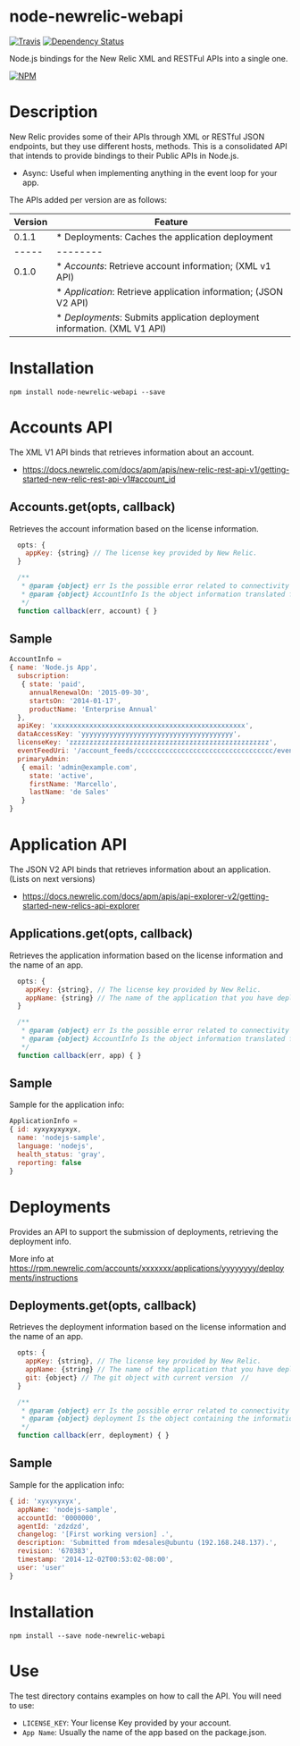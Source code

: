node-newrelic-webapi
=========================
[![Travis](https://travis-ci.org/marcellodesales/node-newrelic-webapi.svg)](https://travis-ci.org/marcellodesales/node-newrelic-webapi)
[![Dependency Status](https://david-dm.org/maboiteaspam/node-newrelic-webapi.svg)](https://david-dm.org/maboiteaspam/node-newrelic-webapi)

Node.js bindings for the New Relic XML and RESTFul APIs into a single one.

[![NPM](https://nodei.co/npm/node-newrelic-webapi.png?downloads=true&downloadRank=true&stars=true)](https://nodei.co/npm/node-newrelic-webapi/)

Description
========

New Relic provides some of their APIs through XML or RESTful JSON endpoints, but they use different hosts, methods. 
This is a consolidated API that intends to provide bindings to their Public APIs in Node.js.

* Async: Useful when implementing anything in the event loop for your app.

The APIs added per version are as follows:

| Version | Feature
|-------  | ---------
| 0.1.1   | * Deployments: Caches the application deployment 
| -----   | --------
| 0.1.0   | * *Accounts*: Retrieve account information; (XML v1 API)
|         | * *Application*: Retrieve application information; (JSON V2 API)
|         | * *Deployments*: Submits application deployment information. (XML V1 API)

Installation
=========

```
npm install node-newrelic-webapi --save
```

Accounts API
===========

The XML V1 API binds that retrieves information about an account.

* https://docs.newrelic.com/docs/apm/apis/new-relic-rest-api-v1/getting-started-new-relic-rest-api-v1#account_id

Accounts.get(opts, callback)
-----------

Retrieves the account information based on the license information.

```js
  opts: {
    appKey: {string} // The license key provided by New Relic.
  }

  /**
   * @param {object} err Is the possible error related to connectivity with New Relic.
   * @param {object} AccountInfo Is the object information translated from XML V1 API to JSON.
   */
  function callback(err, account) { }
```

Sample
-----------

```js
AccountInfo = 
{ name: 'Node.js App',
  subscription: 
   { state: 'paid',
     annualRenewalOn: '2015-09-30',
     startsOn: '2014-01-17',
     productName: 'Enterprise Annual'
  },
  apiKey: 'xxxxxxxxxxxxxxxxxxxxxxxxxxxxxxxxxxxxxxxxxxxxxxxx',
  dataAccessKey: 'yyyyyyyyyyyyyyyyyyyyyyyyyyyyyyyyyyyyyy',
  licenseKey: 'zzzzzzzzzzzzzzzzzzzzzzzzzzzzzzzzzzzzzzzzzzzzzzzzzz',
  eventFeedUri: '/account_feeds/cccccccccccccccccccccccccccccccccc/events.rss',
  primaryAdmin: 
   { email: 'admin@example.com',
     state: 'active',
     firstName: 'Marcello',
     lastName: 'de Sales' 
   } 
}
```

Application API
===========

The JSON V2 API binds that retrieves information about an application. (Lists on next versions)

* https://docs.newrelic.com/docs/apm/apis/api-explorer-v2/getting-started-new-relics-api-explorer

Applications.get(opts, callback)
-----------

Retrieves the application information based on the license information and the name of an app.

```js
  opts: {
    appKey: {string}, // The license key provided by New Relic.
    appName: {string} // The name of the application that you have deployed.
  }

  /**
   * @param {object} err Is the possible error related to connectivity with New Relic.
   * @param {object} AccountInfo Is the object information translated from XML V1 API to JSON.
   */
  function callback(err, app) { }
```

Sample
------

Sample for the application info:

```js
ApplicationInfo =
{ id: xyxyxyxyxyx,
  name: 'nodejs-sample',
  language: 'nodejs',
  health_status: 'gray',
  reporting: false 
}
```

Deployments
============

Provides an API to support the submission of deployments, retrieving the deployment info.

More info at https://rpm.newrelic.com/accounts/xxxxxxx/applications/yyyyyyyy/deployments/instructions

Deployments.get(opts, callback)
-----------

Retrieves the deployment information based on the license information and the name of an app.

```js
  opts: {
    appKey: {string}, // The license key provided by New Relic.
    appName: {string} // The name of the application that you have deployed.
    git: {object} // The git object with current version  //
  }

  /**
   * @param {object} err Is the possible error related to connectivity with New Relic.
   * @param {object} deployment Is the object containing the information from XML V1 API to JSON.
   */
  function callback(err, deployment) { }
```

Sample
------

Sample for the application info:

```js
{ id: 'xyxyxyxyx',
  appName: 'nodejs-sample',
  accountId: '0000000',
  agentId: 'zdzdzd',
  changelog: '[First working version] .',
  description: 'Submitted from mdesales@ubuntu (192.168.248.137).',
  revision: '670383',
  timestamp: '2014-12-02T00:53:02-08:00',
  user: 'user' 
} 
```

Installation
=========

```
npm install --save node-newrelic-webapi
```

Use
=========

The test directory contains examples on how to call the API. You will need to use:

* `LICENSE_KEY`: Your license Key provided by your account.
* `App Name`: Usually the name of the app based on the package.json.
